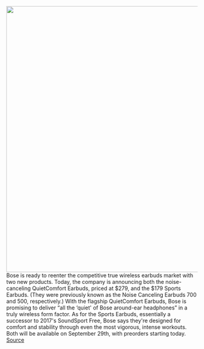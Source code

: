<img src='https://cdn.vox-cdn.com/thumbor/VZTT76_sRDKG6_4auee8-NG6lro=/0x0:2040x1360/1200x800/filters:focal(857x517:1183x843)/cdn.vox-cdn.com/uploads/chorus_image/image/67381941/QCEARBUDS.0.jpg' width='700px' /><br/>
Bose is ready to reenter the competitive true wireless earbuds market with two new products. Today, the company is announcing both the noise-canceling QuietComfort Earbuds, priced at $279, and the $179 Sports Earbuds. (They were previously known as the Noise Canceling Earbuds 700 and 500, respectively.) With the flagship QuietComfort Earbuds, Bose is promising to deliver “all the ‘quiet' of Bose around-ear headphones” in a truly wireless form factor. As for the Sports Earbuds, essentially a successor to 2017's SoundSport Free, Bose says they're designed for comfort and stability through even the most vigorous, intense workouts. Both will be available on September 29th, with preorders starting today.
<a href='https://www.theverge.com/2020/9/10/21429672/bose-quietcomfort-sports-earbuds-announced-features-price'> Source <a/>